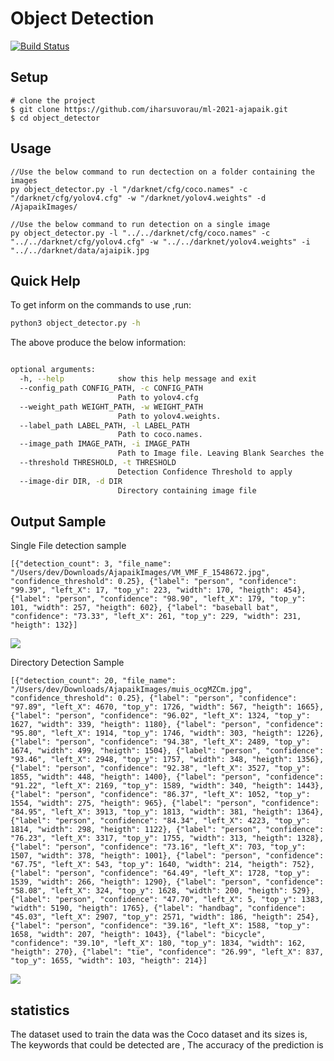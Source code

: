 # Object Detection
[![Build Status](https://travis-ci.org/joemccann/dillinger.svg?branch=master)](https://travis-ci.org/joemccann/dillinger)

## Setup
```
# clone the project
$ git clone https://github.com/iharsuvorau/ml-2021-ajapaik.git
$ cd object_detector
```
## Usage
```
//Use the below command to run dectection on a folder containing the images
py object_detector.py -l "/darknet/cfg/coco.names" -c "/darknet/cfg/yolov4.cfg" -w "/darknet/yolov4.weights" -d /AjapaikImages/

//Use the below command to run detection on a single image
py object_detector.py -l "../../darknet/cfg/coco.names" -c "../../darknet/cfg/yolov4.cfg" -w "../../darknet/yolov4.weights" -i "../../darknet/data/ajaipik.jpg
```


## Quick Help
To get inform on the commands to use ,run:
```sh
python3 object_detector.py -h
```
The above produce the below information:
```sh

optional arguments:
  -h, --help            show this help message and exit
  --config_path CONFIG_PATH, -c CONFIG_PATH
                        Path to yolov4.cfg
  --weight_path WEIGHT_PATH, -w WEIGHT_PATH
                        Path to yolov4.weights.
  --label_path LABEL_PATH, -l LABEL_PATH
                        Path to coco.names.
  --image_path IMAGE_PATH, -i IMAGE_PATH
                        Path to Image file. Leaving Blank Searches the current directory
  --threshold THRESHOLD, -t THRESHOLD
                        Detection Confidence Threshold to apply
  --image-dir DIR, -d DIR
                        Directory containing image file
```
## Output Sample
Single File detection sample
```
[{"detection_count": 3, "file_name": "/Users/dev/Downloads/AjapaikImages/VM_VMF_F_1548672.jpg", "confidence_threshold": 0.25}, {"label": "person", "confidence": "99.39", "left_X": 17, "top_y": 223, "width": 170, "heigth": 454}, {"label": "person", "confidence": "98.90", "left_X": 179, "top_y": 101, "width": 257, "heigth": 602}, {"label": "baseball bat", "confidence": "73.33", "left_X": 261, "top_y": 229, "width": 231, "heigth": 132}]

```
<kbd><img src="https://github.com/iharsuvorau/ml-2021-ajapaik/blob/main/object_detector/sampleImage/file.PNG" > <kbd>

Directory Detection Sample
```
[{"detection_count": 20, "file_name": "/Users/dev/Downloads/AjapaikImages/muis_ocgMZCm.jpg", "confidence_threshold": 0.25}, {"label": "person", "confidence": "97.89", "left_X": 4670, "top_y": 1726, "width": 567, "heigth": 1665}, {"label": "person", "confidence": "96.02", "left_X": 1324, "top_y": 1627, "width": 339, "heigth": 1180}, {"label": "person", "confidence": "95.80", "left_X": 1914, "top_y": 1746, "width": 303, "heigth": 1226}, {"label": "person", "confidence": "94.38", "left_X": 2489, "top_y": 1674, "width": 499, "heigth": 1504}, {"label": "person", "confidence": "93.46", "left_X": 2948, "top_y": 1757, "width": 348, "heigth": 1356}, {"label": "person", "confidence": "92.38", "left_X": 3527, "top_y": 1855, "width": 448, "heigth": 1400}, {"label": "person", "confidence": "91.22", "left_X": 2169, "top_y": 1589, "width": 340, "heigth": 1443}, {"label": "person", "confidence": "86.37", "left_X": 1052, "top_y": 1554, "width": 275, "heigth": 965}, {"label": "person", "confidence": "84.95", "left_X": 3913, "top_y": 1813, "width": 381, "heigth": 1364}, {"label": "person", "confidence": "84.34", "left_X": 4223, "top_y": 1814, "width": 298, "heigth": 1122}, {"label": "person", "confidence": "76.23", "left_X": 3317, "top_y": 1755, "width": 313, "heigth": 1328}, {"label": "person", "confidence": "73.16", "left_X": 703, "top_y": 1507, "width": 378, "heigth": 1001}, {"label": "person", "confidence": "67.75", "left_X": 543, "top_y": 1640, "width": 214, "heigth": 752}, {"label": "person", "confidence": "64.49", "left_X": 1728, "top_y": 1539, "width": 266, "heigth": 1290}, {"label": "person", "confidence": "58.08", "left_X": 324, "top_y": 1628, "width": 200, "heigth": 529}, {"label": "person", "confidence": "47.70", "left_X": 5, "top_y": 1383, "width": 5190, "heigth": 1765}, {"label": "handbag", "confidence": "45.03", "left_X": 2907, "top_y": 2571, "width": 186, "heigth": 254}, {"label": "person", "confidence": "39.16", "left_X": 1588, "top_y": 1658, "width": 207, "heigth": 1043}, {"label": "bicycle", "confidence": "39.10", "left_X": 180, "top_y": 1834, "width": 162, "heigth": 270}, {"label": "tie", "confidence": "26.99", "left_X": 837, "top_y": 1655, "width": 103, "heigth": 214}]

```
<kbd><img src="https://github.com/iharsuvorau/ml-2021-ajapaik/blob/main/object_detector/sampleImage/directory.PNG" > <kbd>

## statistics
  
The dataset used to train the data was the Coco dataset and its sizes is, The keywords that could be detected are , The accuracy of the prediction is 

